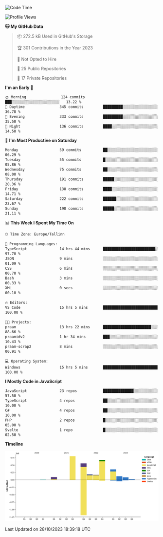 <!--START_SECTION:waka-->
![Code Time](http://img.shields.io/badge/Code%20Time-436%20hrs%2047%20mins-blue)

![Profile Views](http://img.shields.io/badge/Profile%20Views-1-blue)

**🐱 My GitHub Data** 

> 📦 272.5 kB Used in GitHub's Storage 
 > 
> 🏆 301 Contributions in the Year 2023
 > 
> 🚫 Not Opted to Hire
 > 
> 📜 25 Public Repositories 
 > 
> 🔑 17 Private Repositories 
 > 
**I'm an Early 🐤** 

```text
🌞 Morning                124 commits         ███░░░░░░░░░░░░░░░░░░░░░░   13.22 % 
🌆 Daytime                345 commits         █████████░░░░░░░░░░░░░░░░   36.78 % 
🌃 Evening                333 commits         █████████░░░░░░░░░░░░░░░░   35.50 % 
🌙 Night                  136 commits         ████░░░░░░░░░░░░░░░░░░░░░   14.50 % 
```
📅 **I'm Most Productive on Saturday** 

```text
Monday                   59 commits          ██░░░░░░░░░░░░░░░░░░░░░░░   06.29 % 
Tuesday                  55 commits          █░░░░░░░░░░░░░░░░░░░░░░░░   05.86 % 
Wednesday                75 commits          ██░░░░░░░░░░░░░░░░░░░░░░░   08.00 % 
Thursday                 191 commits         █████░░░░░░░░░░░░░░░░░░░░   20.36 % 
Friday                   138 commits         ████░░░░░░░░░░░░░░░░░░░░░   14.71 % 
Saturday                 222 commits         ██████░░░░░░░░░░░░░░░░░░░   23.67 % 
Sunday                   198 commits         █████░░░░░░░░░░░░░░░░░░░░   21.11 % 
```


📊 **This Week I Spent My Time On** 

```text
🕑︎ Time Zone: Europe/Tallinn

💬 Programming Languages: 
TypeScript               14 hrs 44 mins      ████████████████████████░   97.70 % 
JSON                     9 mins              ░░░░░░░░░░░░░░░░░░░░░░░░░   01.09 % 
CSS                      6 mins              ░░░░░░░░░░░░░░░░░░░░░░░░░   00.70 % 
Bash                     3 mins              ░░░░░░░░░░░░░░░░░░░░░░░░░   00.33 % 
XML                      0 secs              ░░░░░░░░░░░░░░░░░░░░░░░░░   00.10 % 

🔥 Editors: 
VS Code                  15 hrs 5 mins       █████████████████████████   100.00 % 

🐱‍💻 Projects: 
praam                    13 hrs 22 mins      ██████████████████████░░░   88.66 % 
praamidv2                1 hr 34 mins        ███░░░░░░░░░░░░░░░░░░░░░░   10.43 % 
praam-scrap2             8 mins              ░░░░░░░░░░░░░░░░░░░░░░░░░   00.91 % 

💻 Operating System: 
Windows                  15 hrs 5 mins       █████████████████████████   100.00 % 
```

**I Mostly Code in JavaScript** 

```text
JavaScript               23 repos            ██████████████░░░░░░░░░░░   57.50 % 
TypeScript               4 repos             ██░░░░░░░░░░░░░░░░░░░░░░░   10.00 % 
C#                       4 repos             ██░░░░░░░░░░░░░░░░░░░░░░░   10.00 % 
PHP                      2 repos             █░░░░░░░░░░░░░░░░░░░░░░░░   05.00 % 
Svelte                   1 repo              █░░░░░░░░░░░░░░░░░░░░░░░░   02.50 % 
```



**Timeline**

![Lines of Code chart](https://raw.githubusercontent.com/Piilu/Piilu/main/assets/bar_graph.png)


 Last Updated on 28/10/2023 18:39:18 UTC
<!--END_SECTION:waka-->